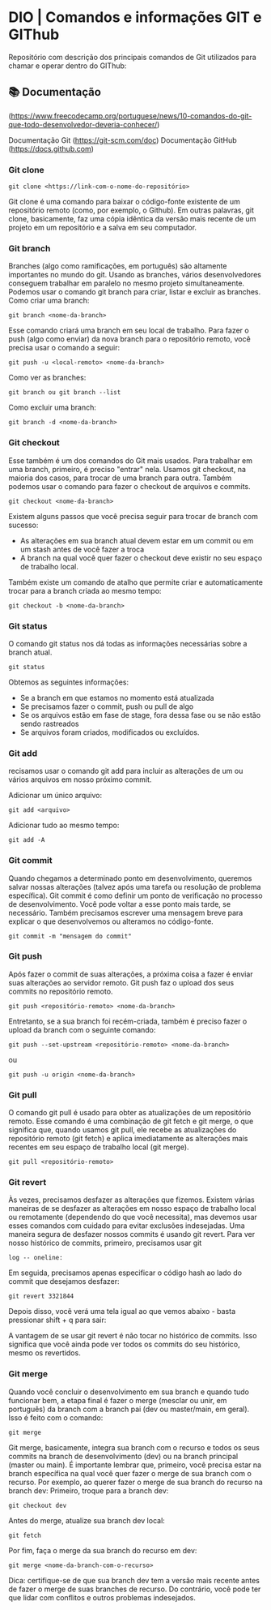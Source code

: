 
# DIO | Comandos e informações GIT e GIThub

Repositório com descrição dos principais comandos de Git utilizados para chamar e operar dentro do GIThub:


## 📚 Documentação 

(https://www.freecodecamp.org/portuguese/news/10-comandos-do-git-que-todo-desenvolvedor-deveria-conhecer/)

Documentação Git (https://git-scm.com/doc)
Documentação GitHub (https://docs.github.com)


### Git clone
    git clone <https://link-com-o-nome-do-repositório>
Git clone é uma comando para baixar o código-fonte existente de um repositório remoto (como, por exemplo, o Github). Em outras palavras, git clone, basicamente, faz uma cópia idêntica da versão mais recente de um projeto em um repositório e a salva em seu computador.

### Git branch
Branches (algo como ramificações, em português) são altamente importantes no mundo do git. Usando as branches, vários desenvolvedores conseguem trabalhar em paralelo no mesmo projeto simultaneamente. Podemos usar o comando git branch para criar, listar e excluir as branches.
Como criar uma branch:

    git branch <nome-da-branch>

Esse comando criará uma branch em seu local de trabalho. Para fazer o push (algo como enviar) da nova branch para o repositório remoto, você precisa usar o comando a seguir:

    git push -u <local-remoto> <nome-da-branch>

Como ver as branches:

    git branch ou git branch --list

Como excluir uma branch:

    git branch -d <nome-da-branch>

### Git checkout
Esse também é um dos comandos do Git mais usados. Para trabalhar em uma branch, primeiro, é preciso "entrar" nela. Usamos git checkout, na maioria dos casos, para trocar de uma branch para outra. Também podemos usar o comando para fazer o checkout de arquivos e commits.

    git checkout <nome-da-branch>

Existem alguns passos que você precisa seguir para trocar de branch com sucesso:
- As alterações em sua branch atual devem estar em um commit ou em um stash antes de você fazer a troca
- A branch na qual você quer fazer o checkout deve existir no seu espaço de trabalho local.

Também existe um comando de atalho que permite criar e automaticamente trocar para a branch criada ao mesmo tempo:

    git checkout -b <nome-da-branch>

### Git status

O comando git status nos dá todas as informações necessárias sobre a branch atual.

    git status

Obtemos as seguintes informações:
- Se a branch em que estamos no momento está atualizada
- Se precisamos fazer o commit, push ou pull de algo
- Se os arquivos estão em fase de stage, fora dessa fase ou se não estão sendo rastreados
- Se arquivos foram criados, modificados ou excluídos.

### Git add
recisamos usar o comando git add para incluir as alterações de um ou vários arquivos em nosso próximo commit.

Adicionar um único arquivo:

    git add <arquivo>

Adicionar tudo ao mesmo tempo:

    git add -A

### Git commit
Quando chegamos a determinado ponto em desenvolvimento, queremos salvar nossas alterações (talvez após uma tarefa ou resolução de problema específica).
Git commit é como definir um ponto de verificação no processo de desenvolvimento. Você pode voltar a esse ponto mais tarde, se necessário.
Também precisamos escrever uma mensagem breve para explicar o que desenvolvemos ou alteramos no código-fonte.

    git commit -m "mensagem do commit"

### Git push
Após fazer o commit de suas alterações, a próxima coisa a fazer é enviar suas alterações ao servidor remoto. Git push faz o upload dos seus commits no repositório remoto.

    git push <repositório-remoto> <nome-da-branch>

Entretanto, se a sua branch foi recém-criada, também é preciso fazer o upload da branch com o seguinte comando:

    git push --set-upstream <repositório-remoto> <nome-da-branch>
ou

    git push -u origin <nome-da-branch>


### Git pull
O comando git pull é usado para obter as atualizações de um repositório remoto. Esse comando é uma combinação de git fetch e git merge, o que significa que, quando usamos git pull, ele recebe as atualizações do repositório remoto (git fetch) e aplica imediatamente as alterações mais recentes em seu espaço de trabalho local (git merge).

    git pull <repositório-remoto>

### Git revert
Às vezes, precisamos desfazer as alterações que fizemos. Existem várias maneiras de se desfazer as alterações em nosso espaço de trabalho local ou remotamente (dependendo do que você necessita), mas devemos usar esses comandos com cuidado para evitar exclusões indesejadas.
Uma maneira segura de desfazer nossos commits é usando git revert. Para ver nosso histórico de commits, primeiro, precisamos usar git   

    log -- oneline:

Em seguida, precisamos apenas especificar o código hash ao lado do commit que desejamos desfazer:

    git revert 3321844

Depois disso, você verá uma tela igual ao que vemos abaixo - basta pressionar shift + q para sair:

A vantagem de se usar git revert é não tocar no histórico de commits. Isso significa que você ainda pode ver todos os commits do seu histórico, mesmo os revertidos.


### Git merge
Quando você concluir o desenvolvimento em sua branch e quando tudo funcionar bem, a etapa final é fazer o merge (mesclar ou unir, em português) da branch com a branch pai (dev ou master/main, em geral). Isso é feito com o comando:

    git merge

Git merge, basicamente, integra sua branch com o recurso e todos os seus commits na branch de desenvolvimento (dev) ou na branch principal (master ou main). É importante lembrar que, primeiro, você precisa estar na branch específica na qual você quer fazer o merge de sua branch com o recurso.
Por exemplo, ao querer fazer o merge de sua branch do recurso na branch dev:
Primeiro, troque para a branch dev:

    git checkout dev

Antes do merge, atualize sua branch dev local:

    git fetch

Por fim, faça o merge da sua branch do recurso em dev:

    git merge <nome-da-branch-com-o-recurso>

Dica: certifique-se de que sua branch dev tem a versão mais recente antes de fazer o merge de suas branches de recurso. Do contrário, você pode ter que lidar com conflitos e outros problemas indesejados.

